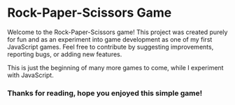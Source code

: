 # Rock-Paper-Scissors Game

Welcome to the Rock-Paper-Scissors game! 
This project was created purely for fun and as an experiment into game development as one of my first JavaScript games.
Feel free to contribute by suggesting improvements, reporting bugs, or adding new features.

This is just the beginning of many more games to come, while I experiment with JavaScript.

### Thanks for reading, hope you enjoyed this simple game!
